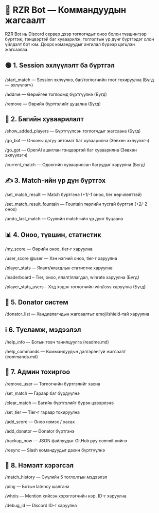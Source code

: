 # 📘 RZR Bot — Коммандуудын жагсаалт

RZR Bot нь Discord сервер дээр тоглогчдыг оноо болон түвшингээр бүртгэж, тэнцвэртэй баг хуваарилж, тоглолтын үр дүнг бүртгэдэг олон үйлдэлт бот юм. Доорх командуудыг ангилал бүрээр цэгцлэн жагсаалаа.

## 🟢 1. Session эхлүүлэлт ба бүртгэл

/start_match — Session эхлүүлнэ, баг/тоглогчийн тоог тохируулна (Бүгд — эхлүүлэгч)

/addme — Өөрийгөө тоглоомд бүртгүүлнэ (Бүгд)

/remove — Өөрийн бүртгэлийг цуцална (Бүгд)

## 👀 2. Багийн хуваарилалт

/show_added_players — Бүртгүүлсэн тоглогчдыг жагсаана (Бүгд)

/go_bot — Онооны дагуу автомат баг хуваарилна (Зөвхөн эхлүүлэгч)

/go_gpt — OpenAI ашиглан тэнцвэртэй баг хуваарилна (Зөвхөн эхлүүлэгч)

/current_match — Одоогийн хуваарилсан багуудыг харуулна (Бүгд)

## ✍️ 3. Match-ийн үр дүн бүртгэх

/set_match_result — Match бүртгэнэ (+1/-1 оноо, tier өөрчлөлттэй)

/set_match_result_fountain — Fountain төрлийн тусгай бүртгэл (+2/-2 оноо)

/undo_last_match — Сүүлийн match-ийн үр дүнг буцаана

## 📊 4. Оноо, түвшин, статистик

/my_score — Өөрийн оноо, tier-г харуулна

/user_score @user — Хэн нэгний оноо, tier-г харуулна

/player_stats — Ялалт/ялагдлын статистик харуулна

/leaderboard – Tier, оноо, ялалт/ялагдал, winrate харуулна (Бүгд)

/player_stats_users – Хэд хэдэн тоглогчийн win/loss харуулна (Бүгд)

## 💖 5. Donator систем

/donator_list — Хандивлагчдын жагсаалтыг emoji/shield-тай харуулна

## ℹ️ 6. Тусламж, мэдээлэл

/help_info — Ботын товч танилцуулга (readme.md)

/help_commands — Коммандуудын дэлгэрэнгүй жагсаалт (commands.md)

## 🔧 7. Админ тохиргоо

/remove_user — Тоглогчийн бүртгэлийг хасна

/set_match — Гараар баг бүрдүүлнэ

/clear_match — Багийн бүртгэлийг бүрэн цэвэрлэнэ

/set_tier — Tier-г гараар тохируулна

/add_score — Оноо нэмэх / хасах

/add_donator — Donator бүртгэнэ

/backup_now — JSON файлуудыг GitHub руу commit хийнэ

/resync — Slash командуудыг дахин бүртгүүлнэ

## 📜 8. Нэмэлт хэрэгсэл

/match_history — Сүүлийн 5 тоглолтын мэдээлэл

/ping — Ботын latency шалгана

/whois — Mention хийсэн хэрэглэгчийн нэр, ID-г харуулна

/debug_id — Discord ID-г харуулна
